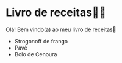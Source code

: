 # Livro de receitas:woman_cook:

Olá! Bem vindo(a) ao meu livro de receitas:wave:

- Strogonoff de frango
- Pavê
- Bolo de Cenoura 
